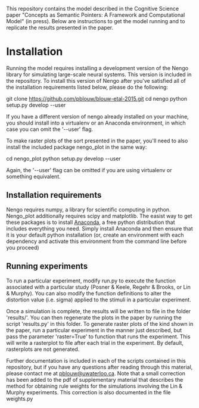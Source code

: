 This repository contains the model described in the Cognitive Science paper "Concepts as Semantic Pointers: A Framework and Computational Model" (in press). Below are instructions to get the model running and to replicate the results presented in the paper.



Installation
============

Running the model requires installing a development version of the Nengo library for simulating large-scale neural systems. This version is included in the repository. To install this version of Nengo after you've satisfied all of the installation requirements listed below, please do the following:

git clone https://github.com/pblouw/blouw-etal-2015.git
cd nengo
python setup.py develop --user

If you have a different version of nengo already installed on your machine, you should install into a virtualenv or an Anaconda environment, in which case you can omit the '--user' flag. 

To make raster plots of the sort presented in the paper, you'll need to also install the included package nengo_plot in the same way:

cd nengo_plot
python setup.py develop --user

Again, the '--user' flag can be omitted if you are using virtualenv or something equivalent. 

Installation requirements
-------------------------

Nengo requires numpy, a library for scientific computing in python. Nengo_plot additionally requires scipy and matplotlib. 
The easist way to get these packages is to install [Anaconda](https://store.continuum.io/cshop/anaconda/), a free python distribution that includes everything you need. Simply install Anaconda and then ensure that it is your default python installation (or, create an environment with each dependency and activate this environment from the command line before you proceed)

Running experiments
-------------------

To run a particular experiment, modify run.py to execute the function associated with a particular study (Posner & Keele, Regehr & Brooks, or Lin & Murphy). You can also modify the function definitions to alter the distortion value (i.e. sigma) applied to the stimuli in a particular experiment. 

Once a simulation is complete, the results will be written to file in the folder 'results/'. You can then regenerate the plots in the paper by running the script 'results.py' in this folder. To generate raster plots of the kind shown in the paper, run a particular experiment in the manner just described, but pass the parameter 'raster=True' to function that runs the experiment. This will write a rasterplot to file after each trial in the experiment. By default, rasterplots are not generated. 

Further documentation is included in each of the scripts contained in this repository, but if you have any questions after reading through this material, please contact me at pblouw@uwaterloo.ca. Note that a small correction has been added to the pdf of supplementary material that describes the method for obtaining rule weights for the simulations involving the Lin & Murphy experiments. This correction is also documented in the file weights.py



